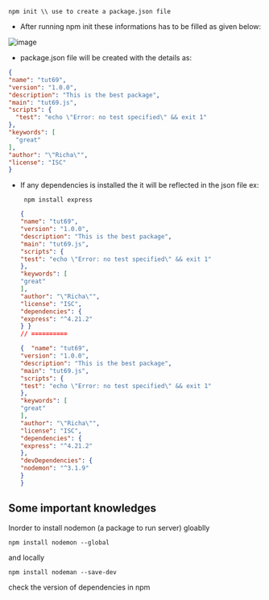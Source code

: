```
npm init \\ use to create a package.json file 
```
- After running npm init these informations has to be filled as given below:

![image](https://github.com/user-attachments/assets/d12331dc-e9bc-492a-8d1c-90737648e60f)
-  package.json file will be created with the details as:
  ```json
{
  "name": "tut69",
  "version": "1.0.0",
  "description": "This is the best package",
  "main": "tut69.js",
  "scripts": {
    "test": "echo \"Error: no test specified\" && exit 1"
  },
  "keywords": [
    "great"
  ],
  "author": "\"Richa\"",
  "license": "ISC"
}

```
- If any dependencies is installed the it will be reflected in the json file ex:
  ```
   npm install express
  ```
  
    ```json
  {
  "name": "tut69",
  "version": "1.0.0",
  "description": "This is the best package",
  "main": "tut69.js",
  "scripts": {
    "test": "echo \"Error: no test specified\" && exit 1"
  },
  "keywords": [
    "great"
  ],
  "author": "\"Richa\"",
  "license": "ISC",
  "dependencies": {
    "express": "^4.21.2"
  } }
  // ==========

  {  "name": "tut69",
  "version": "1.0.0",
  "description": "This is the best package",
  "main": "tut69.js",
  "scripts": {
    "test": "echo \"Error: no test specified\" && exit 1"
  },
  "keywords": [
    "great"
  ],
  "author": "\"Richa\"",
  "license": "ISC",
  "dependencies": {
    "express": "^4.21.2"
  },
  "devDependencies": {
    "nodemon": "^3.1.9"
  }
  }
  ```
## Some important knowledges
Inorder to install nodemon (a package to run server) gloablly 
```
npm install nodemon --global
```
and locally 
```
npm install nodeman --save-dev
```
check the version of dependencies in npm
``` npm view modulename version
```
